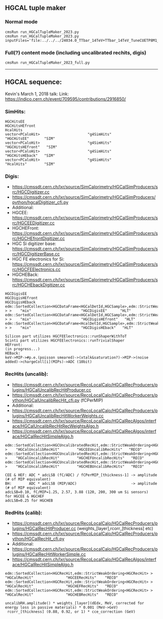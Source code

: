 
## HGCAL tuple maker 

### Normal mode
```
cmsRun run_HGCalTupleMaker_2023.py
cmsRun run_HGCalTupleMaker_2023.py inputFiles='file:../../../24034.0_TTbar_14TeV+TTbar_14TeV_TuneCUETP8M1_2023D28_GenSimHLBeamSpotFull14+DigiFullTrigger_2023D28+RecoFullGlobal_2023D28+HARVESTFullGlobal_2023D28_org/step3.root'
```

### Full(?) content mode (including uncalibrated rechits, digis)
```
cmsRun run_HGCalTupleMaker_2023_full.py
```

- - - -

## HGCAL sequence:

Kevin's March 1, 2018 talk:
Link: https://indico.cern.ch/event/709595/contributions/2916850/

### SimHits:
```
HGCHitsEE
HGCHitsHEfront
HcalHits
vector<PCaloHit>                      "g4SimHits"                 "HGCHitsEE"       "SIM"     
vector<PCaloHit>                      "g4SimHits"                 "HGCHitsHEfront"   "SIM"     
vector<PCaloHit>                      "g4SimHits"                 "HGCHitsHEback"   "SIM"     
vector<PCaloHit>                      "g4SimHits"                 "HcalHits"        "SIM"
```

### Digis:
* https://cmssdt.cern.ch/lxr/source/SimCalorimetry/HGCalSimProducers/src/HGCDigitizer.cc
* https://cmssdt.cern.ch/lxr/source/SimCalorimetry/HGCalSimProducers/python/hgcalDigitizer_cfi.py
* Additional:
* HGCEE: https://cmssdt.cern.ch/lxr/source/SimCalorimetry/HGCalSimProducers/src/HGCEEDigitizer.cc
* HGCHEFront: https://cmssdt.cern.ch/lxr/source/SimCalorimetry/HGCalSimProducers/src/HGCHEfrontDigitizer.cc
* HGC Si digitizer base: https://cmssdt.cern.ch/lxr/source/SimCalorimetry/HGCalSimProducers/src/HGCDigitizerBase.cc
* HGC FE electronics for Si: https://cmssdt.cern.ch/lxr/source/SimCalorimetry/HGCalSimProducers/src/HGCFEElectronics.cc
* HGCHEBack: https://cmssdt.cern.ch/lxr/source/SimCalorimetry/HGCalSimProducers/src/HGCHEbackDigitizer.cc
```
HGCDigisEE
HGCDigisHEfront
HGCDigisHEback
edm::SortedCollection<HGCDataFrame<HGCalDetId,HGCSample>,edm::StrictWeakOrdering<HGCDataFrame<HGCalDetId,HGCSample> > >    "mix"                       "HGCDigisEE"      "HLT"     
edm::SortedCollection<HGCDataFrame<HGCalDetId,HGCSample>,edm::StrictWeakOrdering<HGCDataFrame<HGCalDetId,HGCSample> > >    "mix"                       "HGCDigisHEfront"   "HLT"     
edm::SortedCollection<HGCDataFrame<HcalDetId,HGCSample>,edm::StrictWeakOrdering<HGCDataFrame<HcalDetId,HGCSample> > >    "mix"                       "HGCDigisHEback"   "HLT"     
```
```
Silicon part utilizes HGCFEElectronics::runShaperWithToT
Scinti part utilizes HGCFEElectronics::runTrivialShaper
HEFront:
(in progress...)
HEBack:  
keV->MIP->#p.e.(poisson smeared)->(xtalk&saturation?)->MIP->(noise added)->chargeColl[i](MIPs)->ADC (10bit)
```
<!---
ADC (16 bits? 12 bits? 10 bits?)
--->

### RecHits (uncalib):
* https://cmssdt.cern.ch/lxr/source/RecoLocalCalo/HGCalRecProducers/plugins/HGCalUncalibRecHitProducer.cc
* https://cmssdt.cern.ch/lxr/source/RecoLocalCalo/HGCalRecProducers/python/HGCalUncalibRecHit_cfi.py (fCPerMIP)
* Additional:
* https://cmssdt.cern.ch/lxr/source/RecoLocalCalo/HGCalRecProducers/plugins/HGCalUncalibRecHitWorkerWeights.cc
* https://cmssdt.cern.ch/lxr/source/RecoLocalCalo/HGCalRecAlgos/interface/HGCalUncalibRecHitRecWeightsAlgo.h
* https://cmssdt.cern.ch/lxr/source/RecoLocalCalo/HGCalRecAlgos/interface/HGCalRecHitSimpleAlgo.h
```
edm::SortedCollection<HGCUncalibratedRecHit,edm::StrictWeakOrdering<HGCUncalibratedRecHit> >    "HGCalUncalibRecHit"        "HGCEEUncalibRecHits"   "RECO"    
edm::SortedCollection<HGCUncalibratedRecHit,edm::StrictWeakOrdering<HGCUncalibratedRecHit> >    "HGCalUncalibRecHit"        "HGCHEFUncalibRecHits"   "RECO"    
edm::SortedCollection<HGCUncalibratedRecHit,edm::StrictWeakOrdering<HGCUncalibratedRecHit> >    "HGCalUncalibRecHit"        "HGCHEBUncalibRecHits"   "RECO"    
```
```
CEE & HEF: ADC * adcLSB (fC/ADC) / fCPerMIP_[thickness-1] -> amplitude (# of MIP equivalent)  
BH:        ADC * adcLSB (MIP/ADC)                         -> amplitude (# of MIP equivalent)  
adcLSB=0.10, fC/MIP=1.25, 2.57, 3.88 (120, 200, 300 um Si sensors)  for HGCEE & HGCHEF
adcLSB=0.25 for HGCHEB  
```

### RedHits (calib):
* https://cmssdt.cern.ch/lxr/source/RecoLocalCalo/HGCalRecProducers/plugins/HGCalRecHitProducer.cc (weights_[layer],rcorr_[thickness] etc)
* https://cmssdt.cern.ch/lxr/source/RecoLocalCalo/HGCalRecProducers/python/HGCalRecHit_cfi.py
* Additional:
* https://cmssdt.cern.ch/lxr/source/RecoLocalCalo/HGCalRecProducers/plugins/HGCalRecHitWorkerSimple.cc
* https://cmssdt.cern.ch/lxr/source/RecoLocalCalo/HGCalRecAlgos/interface/HGCalRecHitSimpleAlgo.h
```
edm::SortedCollection<HGCRecHit,edm::StrictWeakOrdering<HGCRecHit> >    "HGCalRecHit"               "HGCEERecHits"    "RECO"    
edm::SortedCollection<HGCRecHit,edm::StrictWeakOrdering<HGCRecHit> >    "HGCalRecHit"               "HGCHEFRecHits"   "RECO"    
edm::SortedCollection<HGCRecHit,edm::StrictWeakOrdering<HGCRecHit> >    "HGCalRecHit"               "HGCHEBRecHits"   "RECO"    
```
```
uncalibRH.amplitude() * weights_[layer](dEdx, MeV, corrected for energy loss in passive materials) * 0.001 (MeV->GeV)  
 rcorr_[thickness] (0.88, 0.92, or 1) * cce_correction (GeV)
```

